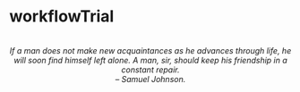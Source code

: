 # workflowTrial
<!-- QUOTE:START -->
<p align="center"><br><i>If a man does not make new acquaintances as he advances through life, he will soon find himself left alone. A man, sir, should keep his friendship in a constant repair.</i><br><i>– Samuel Johnson.</i><br></p>
<!-- QUOTE:END -->

